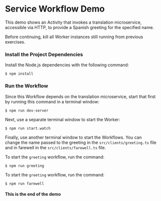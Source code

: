 # Service Workflow Demo
This demo shows an Activity that invokes a translation microservice, accessible via HTTP, to provide a Spanish greeting for the specified name.

Before continuing, kill all Worker instances still running from previous exercises.

### Install the Project Dependencies 
Install the Node.js dependencies with the following command: 

```command
$ npm install
``` 

### Run the Workflow
Since this Workflow depends on the translation microservice, start that 
first by running this command in a terminal window:

```
$ npm run dev-server
```

Next, use a separate terminal window to start the Worker:

```
$ npm run start.watch
```

Finally, use another terminal window to start the Workflows. You can change the name passed to the greeting in the `src/clients/greeting.ts` file and in farewell in the `src/clients/farewell.ts` file. 

To start the `greeting` workflow, run the command:

```command
$ npm run greeting
```

To start the `greeting` workflow, run the command:

```command
$ npm run farewell
```

#### This is the end of the demo